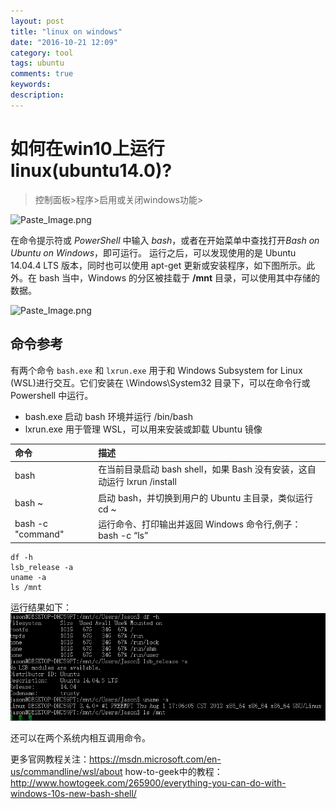 ```yaml
---
layout: post
title: "linux on windows"
date: "2016-10-21 12:09"
category: tool
tags: ubuntu
comments: true
keywords:
description:
---
```


# 如何在win10上运行linux(ubuntu14.0)?

> 控制面板>程序>启用或关闭windows功能>

![Paste_Image.png](http://upload-images.jianshu.io/upload_images/3078818-6462e4c69e5887be.png?imageMogr2/auto-orient/strip%7CimageView2/2/w/1240)

在命令提示符或 *PowerShell* 中输入 *bash*，或者在开始菜单中查找打开*Bash on Ubuntu on Windows*，即可运行。
运行之后，可以发现使用的是 Ubuntu 14.04.4 LTS 版本，同时也可以使用 apt-get 更新或安装程序，如下图所示。此外。在 bash 当中，Windows 的分区被挂载于 **/mnt** 目录，可以使用其中存储的数据。

![Paste_Image.png](http://upload-images.jianshu.io/upload_images/3078818-df766db7dca6f4a8.png?imageMogr2/auto-orient/strip%7CimageView2/2/w/1240)

## 命令参考

有两个命令 `bash.exe` 和 `lxrun.exe` 用于和 Windows Subsystem for Linux (WSL)进行交互。它们安装在 \Windows\System32 目录下，可以在命令行或 Powershell 中运行。

- bash.exe 启动 bash 环境并运行 /bin/bash
- lxrun.exe 用于管理 WSL，可以用来安装或卸载 Ubuntu 镜像

| 命令 | 描述 |
| :---- | :----- |
| bash	| 在当前目录启动 bash shell，如果 Bash 没有安装，这自动运行 lxrun /install |
| bash ~	| 启动 bash，并切换到用户的 Ubuntu 主目录，类似运行 cd ~ |
| bash -c  "command"	| 运行命令、打印输出并返回 Windows 命令行,例子： bash -c “ls”

```
df -h
lsb_release -a
uname -a
ls /mnt
```
运行结果如下：
![运行结果](/public/img/10/21/1.png)

还可以在两个系统内相互调用命令。

更多官网教程关注：https://msdn.microsoft.com/en-us/commandline/wsl/about
how-to-geek中的教程：http://www.howtogeek.com/265900/everything-you-can-do-with-windows-10s-new-bash-shell/
